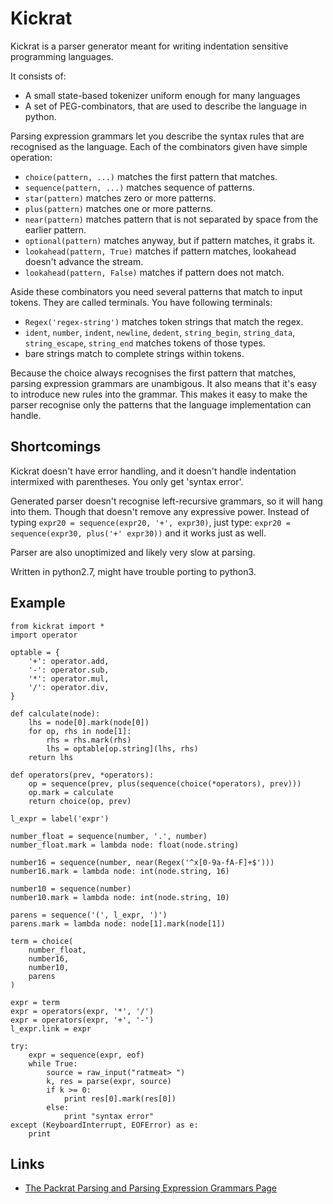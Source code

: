 # Kickrat

Kickrat is a parser generator meant for writing indentation sensitive programming languages.

It consists of:

 * A small state-based tokenizer uniform enough for many languages
 * A set of PEG-combinators, that are used to describe the language in python.

Parsing expression grammars let you describe the syntax rules that are recognised as the language. Each of the combinators given have simple operation:

 * `choice(pattern, ...)` matches the first pattern that matches.
 * `sequence(pattern, ...)` matches sequence of patterns.
 * `star(pattern)` matches zero or more patterns.
 * `plus(pattern)` matches one or more patterns.
 * `near(pattern)` matches pattern that is not separated by space from the earlier pattern.
 * `optional(pattern)` matches anyway, but if pattern matches, it grabs it.
 * `lookahead(pattern, True)` matches if pattern matches, lookahead doesn't advance the stream.
 * `lookahead(pattern, False)` matches if pattern does not match.

Aside these combinators you need several patterns that match to input tokens. They are called terminals. You have following terminals:

 * `Regex('regex-string')` matches token strings that match the regex.
 * `ident`, `number`, `indent`, `newline`, `dedent`, `string_begin`, `string_data`, `string_escape`, `string_end` matches tokens of those types.
 * bare strings match to complete strings within tokens.

Because the choice always recognises the first pattern that matches, parsing expression grammars are unambigous. It also means that it's easy to introduce new rules into the grammar. This makes it easy to make the parser recognise only the patterns that the language implementation can handle.

## Shortcomings

Kickrat doesn't have error handling, and it doesn't handle indentation intermixed with parentheses. You only get 'syntax error'.

Generated parser doesn't recognise left-recursive grammars, so it will hang into them. Though that doesn't remove any expressive power. Instead of typing `expr20 = sequence(expr20, '+', expr30)`, just type: `expr20 = sequence(expr30, plus('+' expr30))` and it works just as well.

Parser are also unoptimized and likely very slow at parsing.

Written in python2.7, might have trouble porting to python3.

## Example

    from kickrat import *
    import operator

    optable = {
        '+': operator.add,
        '-': operator.sub,
        '*': operator.mul,
        '/': operator.div,
    }

    def calculate(node):
        lhs = node[0].mark(node[0])
        for op, rhs in node[1]:
            rhs = rhs.mark(rhs)
            lhs = optable[op.string](lhs, rhs)
        return lhs

    def operators(prev, *operators):
        op = sequence(prev, plus(sequence(choice(*operators), prev)))
        op.mark = calculate
        return choice(op, prev)

    l_expr = label('expr')

    number_float = sequence(number, '.', number)
    number_float.mark = lambda node: float(node.string)

    number16 = sequence(number, near(Regex('^x[0-9a-fA-F]+$')))
    number16.mark = lambda node: int(node.string, 16)

    number10 = sequence(number)
    number10.mark = lambda node: int(node.string, 10)

    parens = sequence('(', l_expr, ')')
    parens.mark = lambda node: node[1].mark(node[1])

    term = choice(
        number_float,
        number16,
        number10,
        parens
    )

    expr = term
    expr = operators(expr, '*', '/')
    expr = operators(expr, '+', '-')
    l_expr.link = expr

    try:
        expr = sequence(expr, eof)
        while True:
            source = raw_input("ratmeat> ")
            k, res = parse(expr, source)
            if k >= 0:
                print res[0].mark(res[0])
            else:
                print "syntax error"
    except (KeyboardInterrupt, EOFError) as e:
        print

## Links

 * [The Packrat Parsing and 
Parsing Expression Grammars Page](http://bford.info/packrat/)
